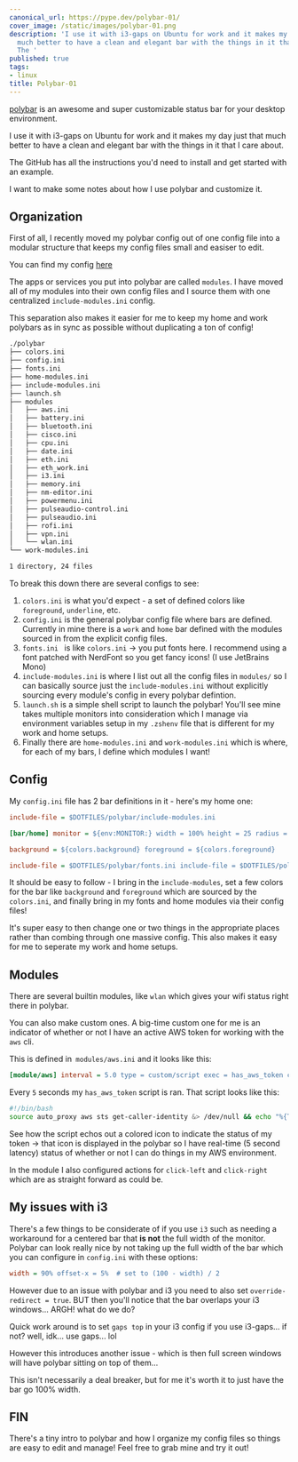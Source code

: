 ```yaml
---
canonical_url: https://pype.dev/polybar-01/
cover_image: /static/images/polybar-01.png
description: 'I use it with i3-gaps on Ubuntu for work and it makes my day just that
  much better to have a clean and elegant bar with the things in it that I care about.
  The '
published: true
tags:
- linux
title: Polybar-01
---
```


[polybar](https://github.com/polybar/polybar) is an awesome and super customizable status bar for your desktop environment.

I use it with i3-gaps on Ubuntu for work and it makes my day just that much better to have a clean and elegant bar with the things in it that I care about.

The GitHub has all the instructions you'd need to install and get started with an example.

I want to make some notes about how I use polybar and customize it.

## Organization

First of all, I recently moved my polybar config out of one config file into a modular structure that keeps my config files small and easiser to edit.

You can find my config [here](https://github.com/nicpayne713/dotfiles/tree/main/polybar)

The apps or services you put into polybar are called `modules`. I have moved all of my modules into their own config files and I source them with one centralized `include-modules.ini` config.

This separation also makes it easier for me to keep my home and work polybars as in sync as possible without duplicating a ton of config!

```bash
./polybar
├── colors.ini
├── config.ini
├── fonts.ini
├── home-modules.ini
├── include-modules.ini
├── launch.sh
├── modules
│   ├── aws.ini
│   ├── battery.ini
│   ├── bluetooth.ini
│   ├── cisco.ini
│   ├── cpu.ini
│   ├── date.ini
│   ├── eth.ini
│   ├── eth_work.ini
│   ├── i3.ini
│   ├── memory.ini
│   ├── nm-editor.ini
│   ├── powermenu.ini
│   ├── pulseaudio-control.ini
│   ├── pulseaudio.ini
│   ├── rofi.ini
│   ├── vpn.ini
│   └── wlan.ini
└── work-modules.ini

1 directory, 24 files
```

To break this down there are several configs to see:

1. `colors.ini` is what you'd expect - a set of defined colors like `foreground`, `underline`, etc.
2. `config.ini` is the general polybar config file where bars are defined. Currently in mine there is a `work` and `home` bar defined with the modules sourced in from the explicit config files.
3. `fonts.ini ` is like `colors.ini` -> you put fonts here. I recommend using a font patched with NerdFont so you get fancy icons! (I use JetBrains Mono)
4. `include-modules.ini` is where I list out all the config files in `modules/` so I can basically source just the `include-modules.ini` without explicitly sourcing every module's config in every polybar defintion.
5. `launch.sh` is a simple shell script to launch the polybar! You'll see mine takes multiple monitors into consideration which I manage via environment variables setup in my `.zshenv` file that is different for my work and home setups.
6. Finally there are `home-modules.ini` and `work-modules.ini` which is where, for each of my bars, I define which modules I want!

## Config

My `config.ini` file has 2 bar definitions in it - here's my home one:

```ini
include-file = $DOTFILES/polybar/include-modules.ini

[bar/home] monitor = ${env:MONITOR:} width = 100% height = 25 radius = 8.0 fixed-center = true bottom = false

background = ${colors.background} foreground = ${colors.foreground}

include-file = $DOTFILES/polybar/fonts.ini include-file = $DOTFILES/polybar/home-modules.ini
```

It should be easy to follow - I bring in the `include-modules`, set a few colors for the bar like `background` and `foreground` which are sourced by the `colors.ini`, and finally bring in my fonts and home modules via their config files!

It's super easy to then change one or two things in the appropriate places rather than combing through one massive config. This also makes it easy for me to seperate my work and home setups.


## Modules

There are several builtin modules, like `wlan` which gives your wifi status right there in polybar.

You can also make custom ones.  A big-time custom one for me is an indicator of whether or not I have an active AWS token for working with the `aws` cli.

This is defined in` modules/aws.ini` and it looks like this:

```ini
[module/aws] interval = 5.0 type = custom/script exec = has_aws_token click-left = $HOME/.local/bin/auto_get_aws_token click-right = rm -rf ~/.aws/credentials
```

Every `5` seconds my `has_aws_token` script is ran. That script looks like this:

```bash
#!/bin/bash
source auto_proxy aws sts get-caller-identity &> /dev/null && echo "%{T5}%{F#00ff00}  %{F-}%{T-}"  ||( echo "%{T5}%{F#ff0000} %{F-}%{T-}" )
```

See how the script echos out a colored icon to indicate the status of my token -> that icon is displayed in the polybar so I have real-time (5 second latency) status of whether or not I can do things in my AWS environment.

In the module I also configured actions for `click-left` and `click-right` which are as straight forward as could be.

## My issues with i3


There's a few things to be considerate of if you use `i3` such as needing a workaround for a centered bar that __is not__ the full width of the monitor. Polybar can look really nice by not taking up the full width of the bar which you can configure in `config.ini` with these options:

```ini
width = 90% offset-x = 5%  # set to (100 - width) / 2
```

However due to an issue with polybar and i3 you need to also set `override-redirect = true`.  BUT then you'll notice that the bar overlaps your i3 windows... ARGH! what do we do?

Quick work around is to set `gaps top` in your i3 config if you use i3-gaps... if not? well, idk... use gaps... lol

However this introduces another issue - which is then full screen windows will  have polybar sitting on top of them...

This isn't necessarily a deal breaker, but for me it's worth it to just have the bar go 100% width.


## FIN

There's a tiny intro to polybar and how I organize my config files so things are easy to edit and manage! Feel free to grab mine and try it out!